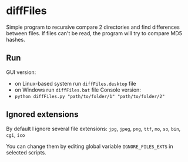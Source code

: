 # diffFiles

Simple program to recursive compare 2 directories and find differences between files.
If files can't be read, the program will try to compare MD5 hashes.

## Run
GUI version:
- on Linux-based system run `diffFiles.desktop` file
- on Windows run `diffFiles.bat` file
Console version:
- `python diffFiles.py "path/to/folder/1" "path/to/folder/2"`

## Ignored extensions
By default I ignore several file extensions:
`jpg`, `jpeg`, `png`, `ttf`, `mo`, `so`, `bin`, `cgi`, `ico`

You can change them by editing global variable `IGNORE_FILES_EXTS` in selected scripts.
